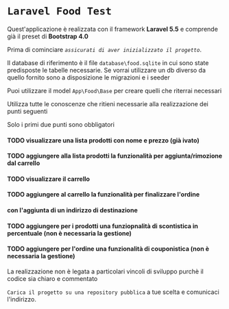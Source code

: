 # `Laravel Food Test`

Quest'applicazione è realizzata con il framework **Laravel 5.5** e
comprende già il preset di **Bootstrap 4.0**

Prima di cominciare _`assicurati di aver inizializzato il progetto`_.

Il database di riferimento è il file `database\food.sqlite`
in cui sono state predisposte le tabelle necessarie.
Se vorrai utilizzare un db diverso da quello fornito sono a disposizione
le migrazioni e i seeder

Puoi utilizzare il model `App\Food\Base`
per creare quelli che riterrai necessari

Utilizza tutte le conoscenze che ritieni necessarie alla realizzazione dei punti seguenti

Solo i primi due punti sono obbligatori

<h4>TODO visualizzare una lista prodotti con nome e prezzo (già ivato)</h4>
<h4>TODO aggiungere alla lista prodotti la funzionalità per aggiunta/rimozione dal carrello</h4>
<h4>TODO visualizzare il carrello</h4>
<h4>TODO aggiungere al carrello la funzionalità per finalizzare l'ordine</h4>
<h4>     con l'aggiunta di un indirizzo di destinazione</h4>
<h4>TODO aggiungere per i prodotti una funziopnalità di scontistica in percentuale (non è necessaria la gestione)</h4>
<h4>TODO aggiungere per l'ordine una funzionalità di couponistica (non è necessaria la gestione)</h4>

La realizzazione non è legata a particolari vincoli di sviluppo purchè il codice sia chiaro e commentato

`Carica il progetto su una repository pubblica` a tue scelta e comunicaci l'indirizzo.
